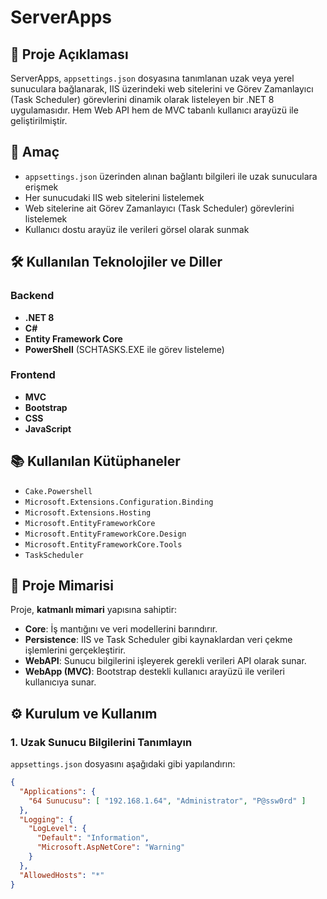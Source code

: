 # ServerApps

## 📌 Proje Açıklaması

ServerApps, `appsettings.json` dosyasına tanımlanan uzak veya yerel sunuculara bağlanarak, IIS üzerindeki web sitelerini ve Görev Zamanlayıcı (Task Scheduler) görevlerini dinamik olarak listeleyen bir .NET 8 uygulamasıdır. Hem Web API hem de MVC tabanlı kullanıcı arayüzü ile geliştirilmiştir. 

## 🎯 Amaç

- `appsettings.json` üzerinden alınan bağlantı bilgileri ile uzak sunuculara erişmek
- Her sunucudaki IIS web sitelerini listelemek
- Web sitelerine ait Görev Zamanlayıcı (Task Scheduler) görevlerini listelemek
- Kullanıcı dostu arayüz ile verileri görsel olarak sunmak

## 🛠️ Kullanılan Teknolojiler ve Diller

### Backend
- **.NET 8**
- **C#**
- **Entity Framework Core**
- **PowerShell** (SCHTASKS.EXE ile görev listeleme)

### Frontend
- **MVC**
- **Bootstrap**
- **CSS**
- **JavaScript**

## 📚 Kullanılan Kütüphaneler

- `Cake.Powershell`
- `Microsoft.Extensions.Configuration.Binding`
- `Microsoft.Extensions.Hosting`
- `Microsoft.EntityFrameworkCore`
- `Microsoft.EntityFrameworkCore.Design`
- `Microsoft.EntityFrameworkCore.Tools`
- `TaskScheduler`

## 🧱 Proje Mimarisi

Proje, **katmanlı mimari** yapısına sahiptir:

- **Core**: İş mantığını ve veri modellerini barındırır.
- **Persistence**: IIS ve Task Scheduler gibi kaynaklardan veri çekme işlemlerini gerçekleştirir.
- **WebAPI**: Sunucu bilgilerini işleyerek gerekli verileri API olarak sunar.
- **WebApp (MVC)**: Bootstrap destekli kullanıcı arayüzü ile verileri kullanıcıya sunar.

## ⚙️ Kurulum ve Kullanım

### 1. Uzak Sunucu Bilgilerini Tanımlayın

`appsettings.json` dosyasını aşağıdaki gibi yapılandırın:

```json
{
  "Applications": {
    "64 Sunucusu": [ "192.168.1.64", "Administrator", "P@ssw0rd" ]
  },
  "Logging": {
    "LogLevel": {
      "Default": "Information",
      "Microsoft.AspNetCore": "Warning"
    }
  },
  "AllowedHosts": "*"
}

